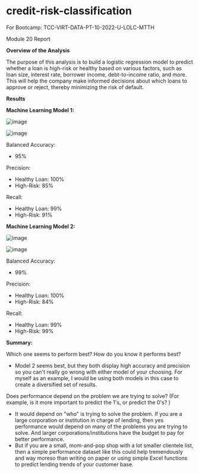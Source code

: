 # credit-risk-classification
For Bootcamp: TCC-VIRT-DATA-PT-10-2022-U-LOLC-MTTH

Module 20 Report

**Overview of the Analysis**

The purpose of this analysis is to build a logistic regression model to predict whether a loan is high-risk or healthy based on various factors, such as loan size, interest rate, borrower income, debt-to-income ratio, and more. This will help the company make informed decisions about which loans to approve or reject, thereby minimizing the risk of default.

**Results**

**Machine Learning Model 1:**

![image](https://user-images.githubusercontent.com/97980927/226203353-45be630a-b183-4f4d-a8f7-5c828764e359.png)

![image](https://user-images.githubusercontent.com/97980927/226202989-4232eba0-a5aa-49de-9cbd-91408d7355e5.png)

Balanced Accuracy: 
* 95%

Precision:
* Healthy Loan: 100%
* High-Risk: 85%

Recall:
* Healthy Loan: 99%
* High-Risk: 91%




**Machine Learning Model 2:**

![image](https://user-images.githubusercontent.com/97980927/226203386-cc1ec4bb-31d0-4704-abf1-17f8ef10d822.png)

![image](https://user-images.githubusercontent.com/97980927/226203049-29f029c9-bf81-4201-be14-8b0c53e21560.png)

Balanced Accuracy: 
* 99%

Precision:
* Healthy Loan: 100%
* High-Risk: 84%

Recall:
* Healthy Loan: 99%
* High-Risk: 99%

**Summary:**

Which one seems to perform best? How do you know it performs best?
* Model 2 seems best, but they both display high accuracy and precision so you can't really go wrong with either model of your choosing. For myself as an example, I would be using both models in this case to create a diversified set of results.


Does performance depend on the problem we are trying to solve? (For example, is it more important to predict the 1's, or predict the 0's? )
* It would depend on "who" is trying to solve the problem. If you are a large corporation or institution in charge of lending, then yes performance would depend on many of the problems you are trying to solve. And larger corporations/institutions have the budget to pay for better performance.
* But if you are a small, mom-and-pop shop with a lot smaller clientele list, then a simple performance dataset like this could help tremendously and way moreso than writing on paper or using simple Excel functions to predict lending trends of your customer base.
